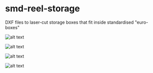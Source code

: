 # smd-reel-storage
DXF files to laser-cut storage boxes that fit inside standardised "euro-boxes"

![alt text](https://raw.githubusercontent.com/NiklasFauth/smd-reel-storage/master/images/photo_2019-05-12_00-13-51.jpg)

![alt text](https://raw.githubusercontent.com/NiklasFauth/smd-reel-storage/master/images/photo_2019-05-12_00-14-44.jpg)

![alt text](https://raw.githubusercontent.com/NiklasFauth/smd-reel-storage/master/images/photo_2019-05-12_00-13-59.jpg)

![alt text](https://raw.githubusercontent.com/NiklasFauth/smd-reel-storage/master/images/photo_2019-05-12_00-13-56.jpg)

